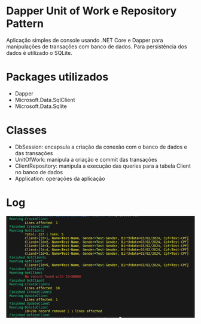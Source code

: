 # Dapper Unit of Work e Repository Pattern

Aplicação simples de console usando .NET Core e Dapper para manipulações de transações com banco de dados.
Para persistência dos dados é utilizado o SQLite.

# Packages utilizados

* Dapper
* Microsoft.Data.SqlClient 
* Microsoft.Data.Sqlite

# Classes

* DbSession: encapsula a criação da conexão com o banco de dados e das transações
* UnitOfWork: manipula a criação e commit das transações
* ClientRepository: manipula a execução das queries para a tabela Client no banco de dados
* Application: operações da aplicação

# Log

![Log](log.png)

